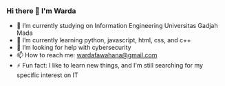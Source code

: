 ### Hi there 👋 I'm Warda

- 🔭 I’m currently studying on Information Engineering Universitas Gadjah Mada
- 🌱 I’m currently learning python, javascript, html, css, and c++
- 🤔 I’m looking for help with cybersecurity
- 📫 How to reach me: wardafawahana@gmail.com
- ⚡ Fun fact: I like to learn new things, and I'm still searching for my specific interest on IT 
<!--
**wrdsnf/wrdsnf** is a ✨ _special_ ✨ repository because its `README.md` (this file) appears on your GitHub profile.

Here are some ideas to get you started:

- 🔭 I’m currently working on ...
- 🌱 I’m currently learning ...
- 👯 I’m looking to collaborate on ...
- 🤔 I’m looking for help with ...
- 💬 Ask me about ...
- 📫 How to reach me: ...
- 😄 Pronouns: ...
- ⚡ Fun fact: ...
-->
